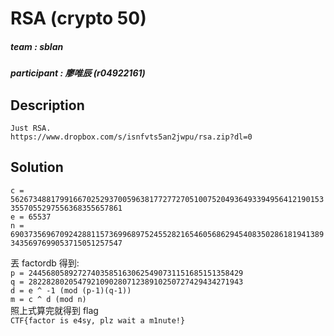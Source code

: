 # RSA (crypto 50)
##### team : sblan
##### participant : 廖唯辰 (r04922161)
## Description
```
Just RSA.
https://www.dropbox.com/s/isnfvts5an2jwpu/rsa.zip?dl=0
```
## Solution

`c = 56267348817991667025293700596381772772705100752049364933949564121901533557055297556368355657861`  
`e = 65537`  
`n = 69037356967092428811573699689752455282165460568629454083502861819413893435697699053715051257547`  

丟 factordb 得到:  
`p = 244568058927274035851630625490731151685151358429`  
`q = 282282802054792109028071238910250727429434271943`  
`d = e ^ -1 (mod (p-1)(q-1))`  
`m = c ^ d (mod n)`  
照上式算完就得到 flag  
 `CTF{factor is e4sy, plz wait a m1nute!}`
